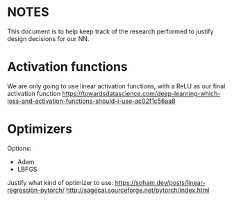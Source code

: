 NOTES
=====
This document is to help keep track of the research performed to justify design decisions for our NN.

Activation functions
====================
We are only going to use linear activation functions, with a ReLU as our final activation function
https://towardsdatascience.com/deep-learning-which-loss-and-activation-functions-should-i-use-ac02f1c56aa8

Optimizers
============
Options:
- Adam
- LBFGS

Justify what kind of optimizer to use:
https://soham.dev/posts/linear-regression-pytorch/
http://sagecal.sourceforge.net/pytorch/index.html
